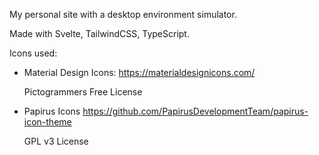 My personal site with a desktop environment simulator.

Made with Svelte, TailwindCSS, TypeScript.

Icons used:

- Material Design Icons: https://materialdesignicons.com/

  Pictogrammers Free License

- Papirus Icons https://github.com/PapirusDevelopmentTeam/papirus-icon-theme

  GPL v3 License

